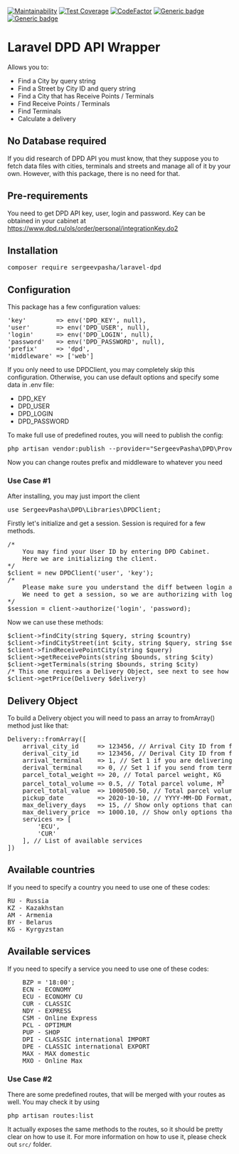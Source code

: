[![Maintainability](https://api.codeclimate.com/v1/badges/52ea85ccfbc7d77dee10/maintainability)](https://codeclimate.com/github/sergeevpasha/laravel-dpd/maintainability)
[![Test Coverage](https://api.codeclimate.com/v1/badges/52ea85ccfbc7d77dee10/test_coverage)](https://codeclimate.com/github/sergeevpasha/laravel-dpd/test_coverage)
[![CodeFactor](https://www.codefactor.io/repository/github/sergeevpasha/laravel-dpd/badge)](https://www.codefactor.io/repository/github/sergeevpasha/laravel-dpd)
[![Generic badge](https://img.shields.io/badge/PHP-^8.0.*-blue.svg)](https://www.php.net)
[![Generic badge](https://img.shields.io/badge/Laravel-^8.0-red.svg)](https://laravel.com)

# Laravel DPD API Wrapper
Allows you to:
* Find a City by query string
* Find a Street by City ID and query string
* Find a City that has Receive Points / Terminals
* Find Receive Points / Terminals
* Find Terminals
* Calculate a delivery

## No Database required

If you did research of DPD API you must know, that they suppose you to fetch data files with cities, terminals and streets and manage all of it by your own. However, with this package, there is no need for that.

## Pre-requirements
You need to get DPD API key, user, login and password.
Key can be obtained in your cabinet at https://www.dpd.ru/ols/order/personal/integrationKey.do2

## Installation
<pre>composer require sergeevpasha/laravel-dpd</pre>

## Configuration
This package has a few configuration values:
<pre>
'key'        => env('DPD_KEY', null),
'user'       => env('DPD_USER', null),
'login'      => env('DPD_LOGIN', null),
'password'   => env('DPD_PASSWORD', null),
'prefix'     => 'dpd',
'middleware' => ['web']
</pre>
If you only need to use DPDClient, you may completely skip this configuration. Otherwise, you can use default options and specify some data in .env file:
* DPD_KEY
* DPD_USER
* DPD_LOGIN
* DPD_PASSWORD

To make full use of predefined routes, you will need to publish the config:
<pre>
php artisan vendor:publish --provider="SergeevPasha\DPD\Providers\DPDServiceProvider" --tag="config"
</pre>
Now you can change routes prefix and middleware to whatever you need

### Use Case #1
After installing, you may just import the client
<pre>use SergeevPasha\DPD\Libraries\DPDClient;</pre>
Firstly let's initialize and get a session. Session is required for a few methods.
<pre>
/* 
    You may find your User ID by entering DPD Cabinet.
    Here we are initializing the client.
*/
$client = new DPDClient('user', 'key');
/* 
    Please make sure you understand the diff between login and User.
    We need to get a session, so we are authorizing with login and password
*/
$session = client->authorize('login', 'password);
</pre>
Now we can use these methods:
<pre>
$client->findCity(string $query, string $country)
$client->findCityStreet(int $city, string $query, string $session)
$client->findReceivePointCity(string $query)
$client->getReceivePoints(string $bounds, string $city)
$client->getTerminals(string $bounds, string $city)
/* This one requires a Delivery Object, see next to see how to build it */
$client->getPrice(Delivery $delivery)
</pre>
## Delivery Object
To build a Delivery object you will need to pass an array to fromArray() method just like that:<br>
<pre>
Delivery::fromArray([
    arrival_city_id     => 123456, // Arrival City ID from findCity() method
    derival_city_id     => 123456, // Derival City ID from findCity() method
    arrival_terminal    => 1, // Set 1 if you are delivering to terminal
    derival_terminal    => 0, // Set 1 if you send from terminal
    parcel_total_weight => 20, // Total parcel weight, KG
    parcel_total_volume => 0.5, // Total parcel volume, M<sup>3</sup>
    parcel_total_value  => 1000500.50, // Total parcel volume, RUB
    pickup_date         => 2020-10-10, // YYYY-MM-DD Format, when your parcel should be picked up for delivery
    max_delivery_days   => 15, // Show only options that can be delivered for that or less amount of days
    max_delivery_price  => 1000.10, // Show only options that costs that or less price
    services => [
        'ECU',
        'CUR'
    ], // List of available services
])
</pre>

## Available countries
If you need to specify a country you need to use one of these codes:
<pre>
RU - Russia
KZ - Kazakhstan
AM - Armenia
BY - Belarus
KG - Kyrgyzstan
</pre>

## Available services
If you need to specify a service you need to use one of these codes:
<pre>
    BZP = '18:00';
    ECN - ECONOMY
    ECU - ECONOMY CU
    CUR - CLASSIC
    NDY - EXPRESS
    CSM - Online Express
    PCL - OPTIMUM
    PUP - SHOP
    DPI - CLASSIC international IMPORT
    DPE - CLASSIC international EXPORT
    MAX - MAX domestic
    MXO - Online Max
</pre>

### Use Case #2

There are some predefined routes, that will be merged with your routes as well. You may check it by using
<pre>php artisan routes:list</pre>
It actually exposes the same methods to the routes, so it should be pretty clear on how to use it.
For more information on how to use it, please check out `src/` folder.
